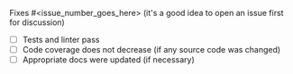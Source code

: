 Fixes #<issue_number_goes_here> (it's a good idea to open an issue first for discussion)

- [ ] Tests and linter pass
- [ ] Code coverage does not decrease (if any source code was changed)
- [ ] Appropriate docs were updated (if necessary)
